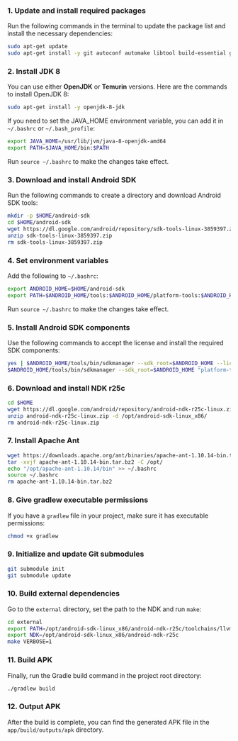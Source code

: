 ### 1. Update and install required packages

Run the following commands in the terminal to update the package list and install the necessary dependencies:

```bash
sudo apt-get update
sudo apt-get install -y git autoconf automake libtool build-essential gcc make pkg-config
```

### 2. Install JDK 8

You can use either **OpenJDK** or **Temurin** versions. Here are the commands to install OpenJDK 8:

```bash
sudo apt-get install -y openjdk-8-jdk
```

If you need to set the JAVA_HOME environment variable, you can add it in `~/.bashrc` or `~/.bash_profile`:

```bash
export JAVA_HOME=/usr/lib/jvm/java-8-openjdk-amd64
export PATH=$JAVA_HOME/bin:$PATH
```

Run `source ~/.bashrc` to make the changes take effect.

### 3. Download and install Android SDK

Run the following commands to create a directory and download Android SDK tools:

```bash
mkdir -p $HOME/android-sdk
cd $HOME/android-sdk
wget https://dl.google.com/android/repository/sdk-tools-linux-3859397.zip
unzip sdk-tools-linux-3859397.zip
rm sdk-tools-linux-3859397.zip
```

### 4. Set environment variables

Add the following to `~/.bashrc`:

```bash
export ANDROID_HOME=$HOME/android-sdk
export PATH=$ANDROID_HOME/tools:$ANDROID_HOME/platform-tools:$ANDROID_HOME/tools/bin:$PATH
```

Run `source ~/.bashrc` to make the changes take effect.

### 5. Install Android SDK components

Use the following commands to accept the license and install the required SDK components:

```bash
yes | $ANDROID_HOME/tools/bin/sdkmanager --sdk_root=$ANDROID_HOME --licenses
$ANDROID_HOME/tools/bin/sdkmanager --sdk_root=$ANDROID_HOME "platform-tools" "platforms;android-23"
```

### 6. Download and install NDK r25c

```bash
cd $HOME
wget https://dl.google.com/android/repository/android-ndk-r25c-linux.zip
unzip android-ndk-r25c-linux.zip -d /opt/android-sdk-linux_x86/
rm android-ndk-r25c-linux.zip
```

### 7. Install Apache Ant

```bash
wget https://downloads.apache.org/ant/binaries/apache-ant-1.10.14-bin.tar.bz2
tar -xvjf apache-ant-1.10.14-bin.tar.bz2 -C /opt/
echo "/opt/apache-ant-1.10.14/bin" >> ~/.bashrc
source ~/.bashrc
rm apache-ant-1.10.14-bin.tar.bz2
```

### 8. Give gradlew executable permissions

If you have a `gradlew` file in your project, make sure it has executable permissions:

```bash
chmod +x gradlew
```

### 9. Initialize and update Git submodules

```bash
git submodule init
git submodule update
```

### 10. Build external dependencies

Go to the `external` directory, set the path to the NDK and run `make`:

```bash
cd external
export PATH=/opt/android-sdk-linux_x86/android-ndk-r25c/toolchains/llvm/prebuilt/linux-x86_64/bin:$PATH
export NDK=/opt/android-sdk-linux_x86/android-ndk-r25c
make VERBOSE=1
```

### 11. Build APK

Finally, run the Gradle build command in the project root directory:

```bash
./gradlew build
```

### 12. Output APK

After the build is complete, you can find the generated APK file in the `app/build/outputs/apk` directory.
